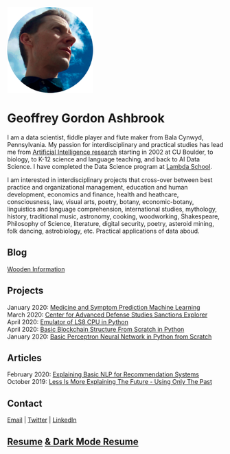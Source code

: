 <img src="geoffrey_gordon_ashbrook_round.png" alt="Geoffrey Gordon Ashbrook" width="200" height="200">

# Geoffrey Gordon Ashbrook

I am a data scientist, fiddle player and flute maker from Bala Cynwyd, Pennsylvania. My passion for interdisciplinary and practical studies has lead me from [Artificial Intelligence research](https://dl.acm.org/doi/10.5555/646145.678706) starting in 2002 at CU Boulder, to biology, to K-12 science and language teaching, and back to AI Data Science. I have completed the Data Science program at [Lambda School](https://lambdaschool.com/). 

I am interested in interdisciplinary projects that cross-over between best practice and organizational management, education and human development, economics and finance, health and heathcare, consciousness, law, visual arts, poetry, botany, economic-botany, linguistics and language comprehension, international studies, mythology, history, traditional music, astronomy, cooking, woodworking, Shakespeare, Philosophy of Science, literature, digital security, poetry, asteroid mining, folk dancing, astrobiology, etc. Practical applications of data aboud.

## Blog
[Wooden Information](https://medium.com/wooden-information/)  

## Projects
January 2020: [Medicine and Symptom Prediction Machine Learning](https://github.com/MedCabinet)  
March 2020: [Center for Advanced Defense Studies Sanctions Explorer](https://medium.com/wooden-information/modeling-networks-of-networks-5e22cd85cd24)  
April 2020: [Emulator of LS8 CPU in Python](https://https://github.com/lineality/ls8_emulator)  
April 2020: [Basic Blockchain Structure From Scratch in Python](https://github.com/lineality/Basic_Python_Blockchain/)  
January 2020: [Basic Perceptron Neural Network in Python from Scratch](https://github.com/lineality/Perceptron_Studies)


## Articles
February 2020: [Explaining Basic NLP for Recommendation Systems](https://colab.research.google.com/drive/1n0QHVKLmjHhb1J0PVumoxq58-1OevP5b)  
October 2019: [Less Is More Explaining The Future - Using Only The Past](https://medium.com/wooden-information/less-is-more-904427f568e0)

## Contact
[Email](mailto:geoffreygordonashbrook@gmail.com) | [Twitter](https://twitter.com/GG_Ashbrook) | [LinkedIn](https://www.linkedin.com/in/geoffrey-gordon-ashbrook//)  

## [Resume](https://drive.google.com/file/d/1eJhXaEYvHz9q0zgZUHwME5xAIJ_ikEt9/view?usp=sharing) [& Dark Mode Resume](https://drive.google.com/file/d/1dPinVNTKtKMVVT8z0RIAhJi9AwZ4XbiG/view?usp=sharing)
